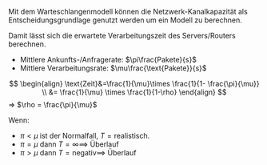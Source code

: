 Mit dem Warteschlangenmodell können die Netzwerk-Kanalkapazität als Entscheidungsgrundlage genutzt werden um ein Modell zu berechnen.

Damit lässt sich die erwartete Verarbeitungszeit des Servers/Routers berechnen.

- Mittlere Ankunfts-/Anfragerate: $\pi\frac{Pakete}{s}$
- Mittlere Verarbeitungsrate: $\mu\frac{\text{Pakete}}{s}$

$$
\begin{align}
\text{Zeit}&=\frac{1}{\mu}\times \frac{1}{1- \frac{\pi}{\mu}} \\
&= \frac{1}{\mu} \times \frac{1}{1-\rho}
\end{align}
$$
=> $\rho = \frac{\pi}{\mu}$

Wenn:
- $\pi<\mu$ ist der Normalfall, $T = \text{realistisch}$.
- $\pi=\mu$ dann $T = \infty \implies$ Überlauf
- $\pi>\mu$ dann $T = \text{negativ} \implies$ Überlauf
